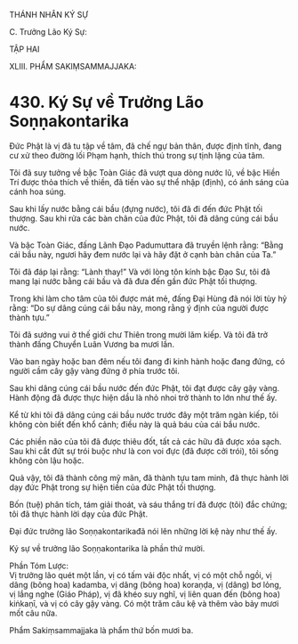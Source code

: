 THÁNH NHÂN KÝ SỰ

C. Trưởng Lão Ký Sự:

TẬP HAI

XLIII. PHẨM SAKIṂSAMMAJJAKA:

# 430. Ký Sự về Trưởng Lão Soṇṇakontarika

Đức Phật là vị đã tu tập về tâm, đã chế ngự bản thân, được định tĩnh, đang cư xử theo đường lối Phạm hạnh, thích thú trong sự tịnh lặng của tâm.

Tôi đã suy tưởng về bậc Toàn Giác đã vượt qua dòng nước lũ, về bậc Hiền Trí được thỏa thích về thiền, đã tiến vào sự thể nhập (định), có ánh sáng của cánh hoa súng.

Sau khi lấy nước bằng cái bầu (đựng nước), tôi đã đi đến đức Phật tối thượng. Sau khi rửa các bàn chân của đức Phật, tôi đã dâng cúng cái bầu nước.

Và bậc Toàn Giác, đấng Lãnh Đạo Padumuttara đã truyền lệnh rằng: “Bằng cái bầu này, ngươi hãy đem nước lại và hãy đặt ở cạnh bàn chân của Ta.”

Tôi đã đáp lại rằng: “Lành thay!” Và với lòng tôn kính bậc Đạo Sư, tôi đã mang lại nước bằng cái bầu và đã đưa đến gần đức Phật tối thượng.

Trong khi làm cho tâm của tôi được mát mẻ, đấng Đại Hùng đã nói lời tùy hỷ rằng: “Do sự dâng cúng cái bầu này, mong rằng ý định của người được thành tựu.”

Tôi đã sướng vui ở thế giới chư Thiên trong mười lăm kiếp. Và tôi đã trở thành đấng Chuyển Luân Vương ba mươi lần.

Vào ban ngày hoặc ban đêm nếu tôi đang đi kinh hành hoặc đang đứng, có người cầm cây gậy vàng đứng ở phía trước tôi.

Sau khi dâng cúng cái bầu nước đến đức Phật, tôi đạt được cây gậy vàng. Hành động đã được thực hiện dầu là nhỏ nhoi trở thành to lớn như thế ấy.

Kể từ khi tôi đã dâng cúng cái bầu nước trước đây một trăm ngàn kiếp, tôi không còn biết đến khổ cảnh; điều này là quả báu của cái bầu nước.

Các phiền não của tôi đã được thiêu đốt, tất cả các hữu đã được xóa sạch. Sau khi cắt đứt sự trói buộc như là con voi đực (đã được cởi trói), tôi sống không còn lậu hoặc.

Quả vậy, tôi đã thành công mỹ mãn, đã thành tựu tam minh, đã thực hành lời dạy đức Phật trong sự hiện tiền của đức Phật tối thượng.

Bốn (tuệ) phân tích, tám giải thoát, và sáu thắng trí đã được (tôi) đắc chứng; tôi đã thực hành lời dạy của đức Phật.

Đại đức trưởng lão Soṇṇakontarikađã nói lên những lời kệ này như thế ấy.

Ký sự về trưởng lão Soṇṇakontarika là phần thứ mười.

Phần Tóm Lược:  
Vị trưởng lão quét một lần, vị có tấm vải độc nhất, vị có một chỗ ngồi, vị dâng (bông hoa) kadamba, vị dâng (bông hoa) koraṇḍa, vị (dâng) bơ lỏng, vị lắng nghe (Giáo Pháp), vị đã khéo suy nghĩ, vị liên quan đến (bông hoa) kiṅkaṇī, và vị có cây gậy vàng. Có một trăm câu kệ và thêm vào bảy mươi mốt câu nữa.

Phẩm Sakiṃsammajjaka là phẩm thứ bốn mươi ba.
